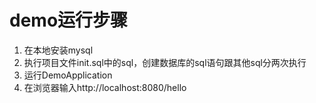 # demo运行步骤
1. 在本地安装mysql
2. 执行项目文件init.sql中的sql，创建数据库的sql语句跟其他sql分两次执行
3. 运行DemoApplication
4. 在浏览器输入http://localhost:8080/hello
